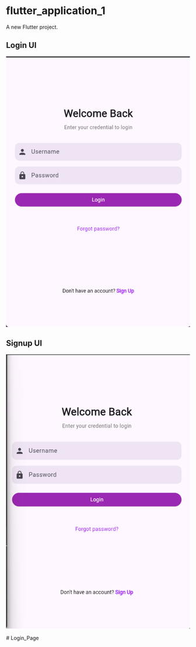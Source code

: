 # flutter_application_1

A new Flutter project.

## Login UI

![Login Screen](assets/login.png)

## Signup UI

![Signup Screen](assets/signup.png)

#   L o g i n _ P a g e 
 
 